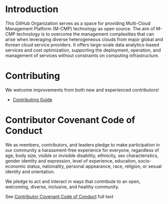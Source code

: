 # Introduction

This GitHub Organization serves as a space for providing Multi-Cloud Management Platform (M-CMP) technology as open source.
The aim of M-CMP technology is to overcome the management complexities that can arise when leveraging diverse heterogeneous clouds from major global and Korean cloud service providers.
It offers large-scale data analytics-based services and cost optimization, supporting the deployment, operation, and management of services without constraints on computing infrastructure.

# Contributing

We welcome improvements from both new and experienced contributors!

 - [Contributing Guide](https://github.com/m-cmp/docs/blob/main/CONTRIBUTING.md)

# Contributor Covenant Code of Conduct

We as members, contributors, and leaders pledge to make participation in our
community a harassment-free experience for everyone, regardless of age, body
size, visible or invisible disability, ethnicity, sex characteristics, gender
identity and expression, level of experience, education, socio-economic status,
nationality, personal appearance, race, religion, or sexual identity
and orientation.

We pledge to act and interact in ways that contribute to an open, welcoming,
diverse, inclusive, and healthy community.

See [Contributor Covenant Code of Conduct](https://github.com/m-cmp/docs/blob/main/CODE_OF_CONDUCT.md) full text
